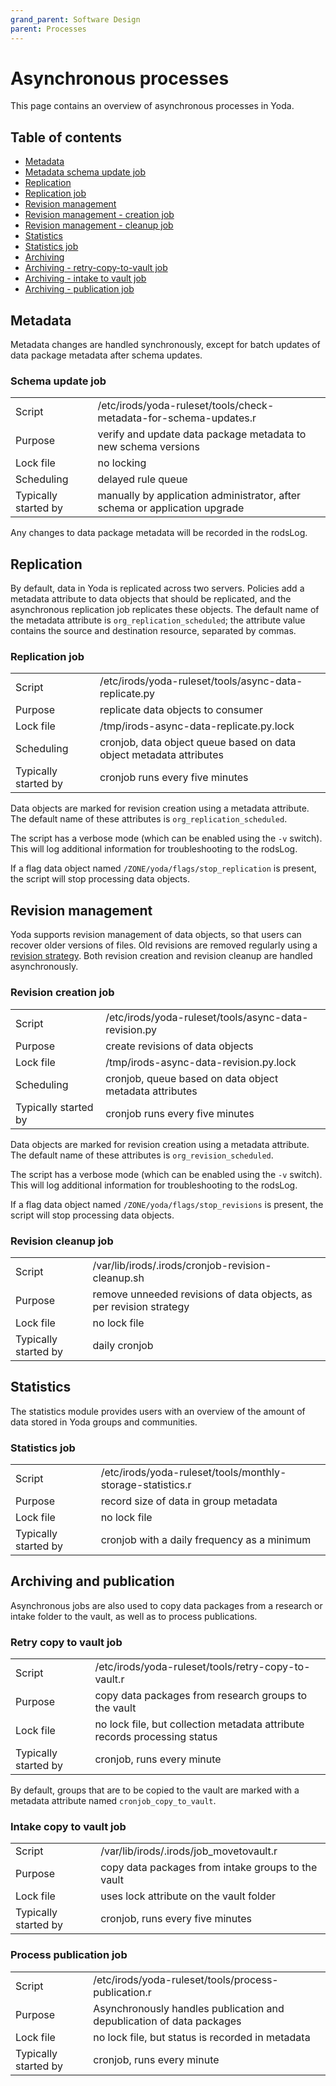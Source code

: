 ```yaml
---
grand_parent: Software Design
parent: Processes
---
```

# Asynchronous processes

This page contains an overview of asynchronous processes in Yoda.

## Table of contents

* [Metadata](#metadata)
* [Metadata schema update job](#metadata-schema-update-job)
* [Replication](#replication)
* [Replication job](#replication-job)
* [Revision management](#revision-management)
* [Revision management - creation job](#revision-creation-job)
* [Revision management - cleanup job](#revision-cleanup-job)
* [Statistics](#statistics)
* [Statistics job](#statistics-job)
* [Archiving](#archiving)
* [Archiving - retry-copy-to-vault job](#archiving-retry-copy-job)
* [Archiving - intake to vault job](#archiving-intake-to-vault-job)
* [Archiving - publication job](#archiving-publication-job)

<a name="metadata"/>

## Metadata

Metadata changes are handled synchronously, except for batch updates of data package metadata
after schema updates.

<a name="metadata-schema-update-job"/>

### Schema update job

|   |   |
|---|---|
| Script               | /etc/irods/yoda-ruleset/tools/check-metadata-for-schema-updates.r       |
| Purpose              | verify and update data package metadata to new schema versions              |
| Lock file            | no locking                                                                  |
| Scheduling           | delayed rule queue                                                          |
| Typically started by | manually by application administrator, after schema or application upgrade  |

Any changes to data package metadata will be recorded in the rodsLog.

<a name="replication"/>

## Replication

By default, data in Yoda is replicated across two servers. Policies add a metadata attribute
to data objects that should be replicated, and the asynchronous replication job replicates these
objects. The default name of the metadata attribute is `org_replication_scheduled`; the attribute value
contains the source and destination resource, separated by commas.

<a name="replication-job"/>

### Replication job

|   |   |
|---|---|
| Script               | /etc/irods/yoda-ruleset/tools/async-data-replicate.py                   |
| Purpose              | replicate data objects to consumer                                          |
| Lock file            | /tmp/irods-async-data-replicate.py.lock                                     |
| Scheduling           | cronjob, data object queue based on data object metadata attributes         |
| Typically started by | cronjob runs every five minutes                                             |

Data objects are marked for revision creation using a metadata attribute. The default name of these
attributes is `org_replication_scheduled`.

The script has a verbose mode (which can be enabled using the `-v` switch). This will log additional
information for troubleshooting to the rodsLog.

If a flag data object named `/ZONE/yoda/flags/stop_replication` is present, the script will stop
processing data objects.

<a name="revision-management"/>

## Revision management

Yoda supports revision management of data objects, so that users can recover older versions of files.
Old revisions are removed regularly using a [revision strategy](revisions.md). Both revision creation
and revision cleanup are handled asynchronously.

<a name="revision-creation-job"/>

### Revision creation job

|   |   |
|---|---|
| Script               | /etc/irods/yoda-ruleset/tools/async-data-revision.py                    |
| Purpose              | create revisions of data objects                                            |
| Lock file            | /tmp/irods-async-data-revision.py.lock                                      |
| Scheduling           | cronjob, queue based on data object metadata attributes                     |
| Typically started by | cronjob runs every five minutes                                             |

Data objects are marked for revision creation using a metadata attribute. The default name of these
attributes is `org_revision_scheduled`.

The script has a verbose mode (which can be enabled using the `-v` switch). This will log additional
information for troubleshooting to the rodsLog.

If a flag data object named `/ZONE/yoda/flags/stop_revisions` is present, the script will stop
processing data objects.

<a name="revision-cleanup-job"/>

### Revision cleanup job

|   |   |
|---|---|
| Script               | /var/lib/irods/.irods/cronjob-revision-cleanup.sh                           |
| Purpose              | remove unneeded revisions of data objects, as per revision strategy         |
| Lock file            | no lock file                                                                |
| Typically started by | daily cronjob                                                               |

<a name="statistics"/>

## Statistics

The statistics module provides users with an overview of the amount of data stored in Yoda groups
and communities.

<a name="statistics-job"/>

### Statistics job

|   |   |
|---|---|
| Script               | /etc/irods/yoda-ruleset/tools/monthly-storage-statistics.r              |
| Purpose              | record size of data in group metadata                                       |
| Lock file            | no lock file                                                                |
| Typically started by | cronjob with a daily frequency as a minimum   |

<a name="archiving"/>

## Archiving and publication

Asynchronous jobs are also used to copy data packages from a research or intake folder to the vault,
as well as to process publications.

<a name="archiving-retry-copy-job"/>

### Retry copy to vault job

|   |   |
|---|---|
| Script               | /etc/irods/yoda-ruleset/tools/retry-copy-to-vault.r                     |
| Purpose              | copy data packages from research groups to the vault                        |
| Lock file            | no lock file, but collection metadata attribute records processing status   |
| Typically started by | cronjob, runs every minute                                                  |

By default, groups that are to be copied to the vault are marked with a metadata attribute named
`cronjob_copy_to_vault`.

<a name="archiving-intake-to-vault-job"/>

### Intake copy to vault job

|   |   |
|---|---|
| Script               | /var/lib/irods/.irods/job_movetovault.r                                     |
| Purpose              | copy data packages from intake groups to the vault                          |
| Lock file            | uses lock attribute on the vault folder                                     |
| Typically started by | cronjob, runs every five minutes                                            |

<a name="archiving-publication-job"/>

### Process publication job

|   |   |
|---|---|
| Script               | /etc/irods/yoda-ruleset/tools/process-publication.r                     |
| Purpose              | Asynchronously handles publication and depublication of data packages       |
| Lock file            | no lock file, but status is recorded in metadata                            |
| Typically started by | cronjob, runs every minute                                                  |
